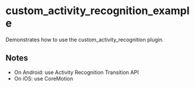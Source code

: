 # custom_activity_recognition_example

Demonstrates how to use the custom_activity_recognition plugin.

## Notes

* On Android: use Activity Recognition Transition API
* On iOS: use CoreMotion
